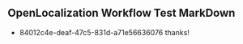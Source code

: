 ## OpenLocalization Workflow Test MarkDown
* 84012c4e-deaf-47c5-831d-a71e56636076 thanks!

<!--HONumber=Jul16_HO3-->


